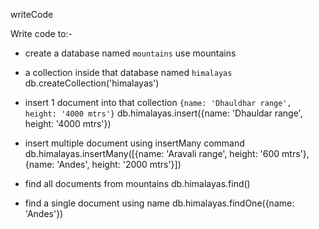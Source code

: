 writeCode

Write code to:-

- create a database named `mountains`
use mountains

- a collection inside that database named `himalayas`
db.createCollection('himalayas')

- insert 1 document into that collection `{name: 'Dhauldhar range', height: '4000 mtrs'}`
db.himalayas.insert({name: 'Dhauldar range', height: '4000 mtrs'})

- insert multiple document using insertMany command
db.himalayas.insertMany([{name: 'Aravali range', height: '600 mtrs'},{name: 'Andes', height: '2000 mtrs'}])

- find all documents from mountains
db.himalayas.find()

- find a single document using name
db.himalayas.findOne({name: 'Andes'})